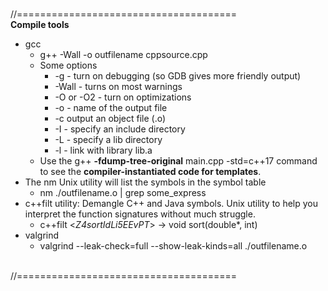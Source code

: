 

 <br />//====================================== <br />
 **Compile tools**
 - gcc 
   - g++ -Wall -o outfilename cppsource.cpp 
   - Some options
     - -g - turn on debugging (so GDB gives more friendly output)
     - -Wall - turns on most warnings
     - -O or -O2 - turn on optimizations
     - -o <name> - name of the output file
     - -c output an object file (.o)
     - -I<include path> - specify an include directory
     - -L<library path> - specify a lib directory
     - -l<library> - link with library lib<library>.a
   - Use the g++ **-fdump-tree-original** main.cpp -std=c++17 command to see the **compiler-instantiated code for templates**.
 - The nm Unix utility will list the symbols in the symbol table
   - nm ./outfilename.o | grep some_express
 - c++filt utility:  Demangle C++ and Java symbols. Unix utility to help you interpret the function signatures without much struggle.
   - c++filt <_Z4sortIdLi5EEvPT_>  -> void sort<double>(double*, int)
- valgrind
  - valgrind --leak-check=full --show-leak-kinds=all ./outfilename.o 

 
 <br />//====================================== <br />
